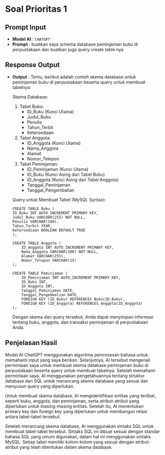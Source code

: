 # Soal Prioritas 1

## Prompt Input

- **Model AI** : `CHATGPT`
- **Prompt** : buatkan saya schema database peminjaman buku di perpustakaan dan buatkan juga query create table nya

## Response Output

- **Output** :
    Tentu, berikut adalah contoh skema database untuk peminjaman buku di perpustakaan beserta query untuk membuat tabelnya:

    Skema Database:

    1. Tabel Buku:
        - ID_Buku (Kunci Utama)
        - Judul_Buku
        - Penulis
        - Tahun_Terbit
        - Ketersediaan
    2. Tabel Anggota:
        - ID_Anggota (Kunci Utama)
        - Nama_Anggota
        - Alamat
        - Nomor_Telepon
    3. Tabel Peminjaman:
        - ID_Peminjaman (Kunci Utama)
        - ID_Buku (Kunci Asing dari Tabel Buku)
        - ID_Anggota (Kunci Asing dari Tabel Anggota)
        - Tanggal_Peminjaman
        - Tanggal_Pengembalian
    
    Query untuk Membuat Tabel (MySQL Syntax):
    ```
    CREATE TABLE Buku (
    ID_Buku INT AUTO_INCREMENT PRIMARY KEY,
    Judul_Buku VARCHAR(255) NOT NULL,
    Penulis VARCHAR(100),
    Tahun_Terbit YEAR,
    Ketersediaan BOOLEAN DEFAULT TRUE
    );

    CREATE TABLE Anggota (
        ID_Anggota INT AUTO_INCREMENT PRIMARY KEY,
        Nama_Anggota VARCHAR(100) NOT NULL,
        Alamat VARCHAR(255),
        Nomor_Telepon VARCHAR(15)
    );

    CREATE TABLE Peminjaman (
        ID_Peminjaman INT AUTO_INCREMENT PRIMARY KEY,
        ID_Buku INT,
        ID_Anggota INT,
        Tanggal_Peminjaman DATE,
        Tanggal_Pengembalian DATE,
        FOREIGN KEY (ID_Buku) REFERENCES Buku(ID_Buku),
        FOREIGN KEY (ID_Anggota) REFERENCES Anggota(ID_Anggota)
    );

    ```
    Dengan skema dan query tersebut, Anda dapat menyimpan informasi tentang buku, anggota, dan transaksi peminjaman di perpustakaan Anda.

## Penjelasan Hasil

Model AI ChatGPT menggunakan algoritma pemrosesan bahasa untuk memahami input yang saya berikan. Selanjutnya, AI tersebut mengenali permintaan saya untuk membuat skema database peminjaman buku di perpustakaan beserta query untuk membuat tabelnya. Setelah memahami permintaan saya, AI menggunakan pengetahuannya tentang struktur database dan SQL untuk merancang skema database yang sesuai dan menyusun query yang diperlukan.

Untuk membuat skema database, AI mengidentifikasi entitas yang terlibat, seperti buku, anggota, dan peminjaman, serta atribut-atribut yang diperlukan untuk masing-masing entitas. Setelah itu, AI menentukan primary key dan foreign key yang diperlukan untuk membangun relasi antara tabel-tabel tersebut.

Setelah merancang skema database, AI menggunakan sintaks SQL untuk membuat tabel-tabel tersebut. Sintaks SQL ini dibuat sesuai dengan standar bahasa SQL yang umum digunakan, dalam hal ini menggunakan sintaks MySQL. Setiap tabel memiliki kolom-kolom yang sesuai dengan atribut-atribut yang telah ditentukan dalam skema database.
